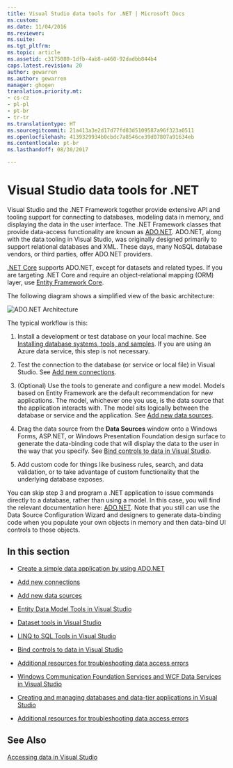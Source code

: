```yaml
---
title: Visual Studio data tools for .NET | Microsoft Docs
ms.custom: 
ms.date: 11/04/2016
ms.reviewer: 
ms.suite: 
ms.tgt_pltfrm: 
ms.topic: article
ms.assetid: c3175080-1dfb-4ab8-a460-92dadbb844b4
caps.latest.revision: 20
author: gewarren
ms.author: gewarren
manager: ghogen
translation.priority.mt:
- cs-cz
- pl-pl
- pt-br
- tr-tr
ms.translationtype: HT
ms.sourcegitcommit: 21a413a3e2d17d77fd83d5109587a96f323a0511
ms.openlocfilehash: 4139329934b0cbdc7a8546ce39d07807a91634eb
ms.contentlocale: pt-br
ms.lasthandoff: 08/30/2017

---
```

# <a name="visual-studio-data-tools-for-net"></a>Visual Studio data tools for .NET
Visual Studio and the .NET Framework together provide extensive API and tooling support for connecting to databases, modeling data in memory, and displaying the data in the user interface. The .NET Framework classes that provide data-access functionality are known as [ADO.NET](https://msdn.microsoft.com/library/e80y5yhx.aspx). ADO.NET, along with the data tooling in Visual Studio, was originally designed primarily to support relational databases and XML. These days,  many NoSQL database vendors, or third parties, offer ADO.NET providers.  
  
[.NET Core](https://www.dotnetfoundation.org/netcore) supports ADO.NET, except for datasets and related types. If you are targeting .NET Core and require an object-relational mapping (ORM) layer, use [Entity Framework Core](https://docs.microsoft.com/ef/core/).  
  
 The following diagram shows a simplified view of  the basic architecture:  
  
 ![ADO.NET Architecture](../data-tools/media/raddata-ado-net-architecture-diagram.png "raddata ADO.NET Architecture Diagram")  
  
 The typical workflow is this:  
  
1.  Install a development or test database on your local machine. See [Installing database systems, tools, and samples](../data-tools/installing-database-systems-tools-and-samples.md). If you are using an Azure data service, this step is not necessary.  
  
2.  Test the connection to the database (or service or local file) in Visual Studio. See [Add new connections](../data-tools/add-new-connections.md).  
  
3.  (Optional) Use the tools to generate and configure a new model. Models based on Entity Framework are the default recommendation for new applications. The model, whichever one you use,  is the data source that the application interacts with. The model sits logically between the database or service and the application.  See [Add new data sources](../data-tools/add-new-data-sources.md).  
  
4.  Drag the data source from the **Data Sources** window onto a Windows Forms, ASP.NET, or Windows Presentation Foundation design surface to generate the data-binding code that will display the data to the user in the way that you specify. See [Bind controls to data in Visual Studio](../data-tools/bind-controls-to-data-in-visual-studio.md).  
  
5.  Add custom code for things like business rules, search, and data validation, or to take advantage of custom functionality that the underlying database exposes.  
  
 You can skip step 3 and program a .NET application to issue commands directly to a database, rather than using a model. In this case, you will find the relevant documentation here: [ADO.NET](https://msdn.microsoft.com/library/e80y5yhx.aspx). Note that you still can use the Data Source Configuration Wizard and designers to generate data-binding code when you populate your own objects in memory and then data-bind UI controls to those objects.  
  
## <a name="in-this-section"></a>In this section  
  
-   [Create a simple data application by using ADO.NET](../data-tools/create-a-simple-data-application-by-using-adonet.md)
  
-   [Add new connections](../data-tools/add-new-connections.md)  
  
-   [Add new data sources](../data-tools/add-new-data-sources.md)  
  
-   [Entity Data Model Tools in Visual Studio](../data-tools/entity-data-model-tools-in-visual-studio.md)  
  
-   [Dataset tools in Visual Studio](../data-tools/dataset-tools-in-visual-studio.md)  
  
-   [LINQ to SQL Tools in Visual Studio](../data-tools/linq-to-sql-tools-in-visual-studio2.md)  
  
-   [Bind controls to data in Visual Studio](../data-tools/bind-controls-to-data-in-visual-studio.md)  
  
-   [Additional resources for troubleshooting data access errors](../data-tools/additional-resources-for-troubleshooting-data-access-errors.md)  
  
-   [Windows Communication Foundation Services and WCF Data Services in Visual Studio](../data-tools/windows-communication-foundation-services-and-wcf-data-services-in-visual-studio.md)  
  
-   [Creating and managing databases and data-tier applications in Visual Studio](../data-tools/creating-and-managing-databases-and-data-tier-applications-in-visual-studio.md)  
  
-   [Additional resources for troubleshooting data access errors](../data-tools/additional-resources-for-troubleshooting-data-access-errors.md)  
  
## <a name="see-also"></a>See Also  
 [Accessing data in Visual Studio](../data-tools/accessing-data-in-visual-studio.md)

